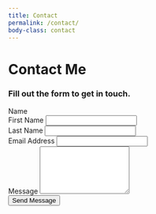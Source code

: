 ```yaml
---
title: Contact
permalink: /contact/
body-class: contact
---
```


<div class="container contact-wrapper">
  <div class="row">
    <div class="col-sm-8">
      <h1>Contact Me</h1>
      <h3>Fill out the form to get in touch.</h3>
      <form action="https://formspree.io/billytamplin@gmail.com"
            method="POST">
        <div class="name-title">Name</div>
        <div class="form-group form-group-lg">
          <div class="row names">
            <div class="col-md-6 first-name">
              <label for="senderFirst" class="sender-first-name">First Name</label>
              <input type="text" class="form-control" name="first-name" id="senderFirst">
            </div>
            <div class="col-md-6 last-name">
              <label for="senderLast" class="sender-last-name">Last Name</label>
              <input type="text" class="form-control" name="last-name" id="senderLast">
            </div>
          </div>
        </div>
        <div class="form-group form-group-lg">
          <label for="exampleInputEmail1">Email Address</label>
          <input type="email" class="form-control" name="_replyto" id="exampleInputEmail1">
        </div>
        <div class="form-group form-group-lg">
          <label for="emailMessage">Message</label>
          <textarea class="form-control" rows="6" id="emailMessage" name="message"></textarea>
        </div>
        <button type="submit" class="btn btn-default">Send Message</button>
      </form>
    </div>
  </div>
</div>
